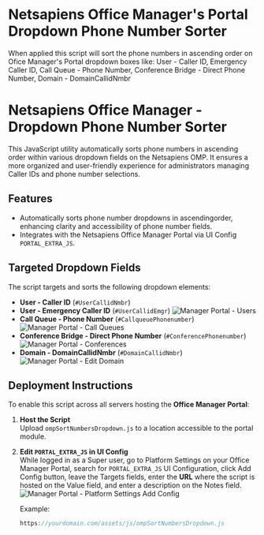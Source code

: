 # Netsapiens Office Manager's Portal Dropdown Phone Number Sorter


When applied this script will sort the phone numbers in ascending order on Ofice Manager's Portal dropdown boxes like: User - Caller ID, Emergency Caller ID, Call Queue - Phone Number, Conference Bridge - Direct Phone Number, Domain - DomainCallidNmbr


# Netsapiens Office Manager - Dropdown Phone Number Sorter

This JavaScript utility automatically sorts phone numbers in ascending order within various dropdown fields on the Netsapiens OMP. It ensures a more organized and user-friendly experience for administrators managing Caller IDs and phone number selections.

## Features

- Automatically sorts phone number dropdowns in ascendingorder, enhancing clarity and accessibility of phone number fields.
- Integrates with the Netsapiens Office Manager Portal via UI Config `PORTAL_EXTRA_JS`.

## Targeted Dropdown Fields

The script targets and sorts the following dropdown elements:

- **User - Caller ID** (`#UserCallidNmbr`)
- **User - Emergency Caller ID** (`#UserCallidEmgr`)
  ![Manager Portal - Users](https://github.com/user-attachments/assets/c059b904-163c-4dce-8ebd-b99664e15347)
- **Call Queue - Phone Number** (`#CallqueuePhonenumber`)
  ![Manager Portal - Call Queues](https://github.com/user-attachments/assets/4f01108d-6990-4443-94e1-ee1b95556a73)
- **Conference Bridge - Direct Phone Number** (`#ConferencePhonenumber`)
  ![Manager Portal - Conferences](https://github.com/user-attachments/assets/8de29273-369c-47c9-ba97-5116197897fc)
- **Domain - DomainCallidNmbr** (`#DomainCallidNmbr`)
  ![Manager Portal - Edit Domain](https://github.com/user-attachments/assets/7d151699-1fa3-4be4-9ebb-92620480ba86)



## Deployment Instructions

To enable this script across all servers hosting the **Office Manager Portal**:

1. **Host the Script**  
   Upload `ompSortNumbersDropdown.js` to a location accessible to the portal module.

2. **Edit `PORTAL_EXTRA_JS` in UI Config**  
   While logged in as a Super user, go to Platform Settings on your Office Manager Portal, search for `PORTAL_EXTRA_JS` UI Configuration, click Add Config button, leave the Targets fields, enter the **URL** where the script is hosted on the Value field, and enter a description on the Notes field.
   ![Manager Portal - Platform Settings Add Config](https://github.com/user-attachments/assets/ae218d07-41ad-4166-9cd9-c09f16370fe1)


   Example:
   ```javascript
   https://yourdomain.com/assets/js/ompSortNumbersDropdown.js
